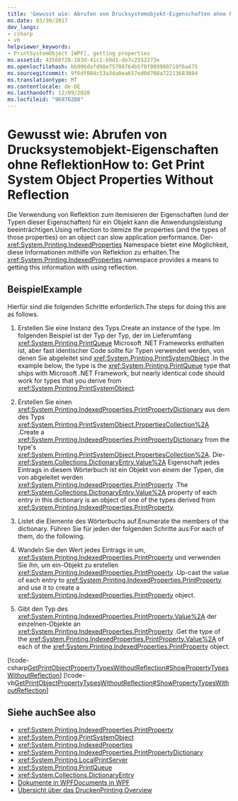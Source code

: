 ```yaml
---
title: 'Gewusst wie: Abrufen von Drucksystemobjekt-Eigenschaften ohne Reflektion'
ms.date: 03/30/2017
dev_langs:
- csharp
- vb
helpviewer_keywords:
- PrintSystemObject [WPF], getting properties
ms.assetid: 43560f28-183d-41c1-b9d1-de7c2552273e
ms.openlocfilehash: bb906dafd98e75708764b5f0f009900719f6a475
ms.sourcegitcommit: 9f6df084c53a3da0ea657ed0d708a72213683084
ms.translationtype: MT
ms.contentlocale: de-DE
ms.lasthandoff: 12/09/2020
ms.locfileid: "96976288"
---
```

# <a name="how-to-get-print-system-object-properties-without-reflection"></a><span data-ttu-id="02614-102">Gewusst wie: Abrufen von Drucksystemobjekt-Eigenschaften ohne Reflektion</span><span class="sxs-lookup"><span data-stu-id="02614-102">How to: Get Print System Object Properties Without Reflection</span></span>
<span data-ttu-id="02614-103">Die Verwendung von Reflektion zum itemisieren der Eigenschaften (und der Typen dieser Eigenschaften) für ein Objekt kann die Anwendungsleistung beeinträchtigen.</span><span class="sxs-lookup"><span data-stu-id="02614-103">Using reflection to itemize the properties (and the types of those properties) on an object can slow application performance.</span></span> <span data-ttu-id="02614-104">Der- <xref:System.Printing.IndexedProperties> Namespace bietet eine Möglichkeit, diese Informationen mithilfe von Reflektion zu erhalten.</span><span class="sxs-lookup"><span data-stu-id="02614-104">The <xref:System.Printing.IndexedProperties> namespace provides a means to getting this information with using reflection.</span></span>  
  
## <a name="example"></a><span data-ttu-id="02614-105">Beispiel</span><span class="sxs-lookup"><span data-stu-id="02614-105">Example</span></span>  
 <span data-ttu-id="02614-106">Hierfür sind die folgenden Schritte erforderlich.</span><span class="sxs-lookup"><span data-stu-id="02614-106">The steps for doing this are as follows.</span></span>  
  
1. <span data-ttu-id="02614-107">Erstellen Sie eine Instanz des Typs.</span><span class="sxs-lookup"><span data-stu-id="02614-107">Create an instance of the type.</span></span> <span data-ttu-id="02614-108">Im folgenden Beispiel ist der Typ der Typ, der im Lieferumfang <xref:System.Printing.PrintQueue> Microsoft .NET Frameworks enthalten ist, aber fast identischer Code sollte für Typen verwendet werden, von denen Sie abgeleitet sind <xref:System.Printing.PrintSystemObject> .</span><span class="sxs-lookup"><span data-stu-id="02614-108">In the example below, the type is the <xref:System.Printing.PrintQueue> type that ships with Microsoft .NET Framework, but nearly identical code should work for types that you derive from <xref:System.Printing.PrintSystemObject>.</span></span>  
  
2. <span data-ttu-id="02614-109">Erstellen Sie einen <xref:System.Printing.IndexedProperties.PrintPropertyDictionary> aus dem des Typs <xref:System.Printing.PrintSystemObject.PropertiesCollection%2A> .</span><span class="sxs-lookup"><span data-stu-id="02614-109">Create a <xref:System.Printing.IndexedProperties.PrintPropertyDictionary> from the type's <xref:System.Printing.PrintSystemObject.PropertiesCollection%2A>.</span></span> <span data-ttu-id="02614-110">Die- <xref:System.Collections.DictionaryEntry.Value%2A> Eigenschaft jedes Eintrags in diesem Wörterbuch ist ein Objekt von einem der Typen, die von abgeleitet werden <xref:System.Printing.IndexedProperties.PrintProperty> .</span><span class="sxs-lookup"><span data-stu-id="02614-110">The <xref:System.Collections.DictionaryEntry.Value%2A> property of each entry in this dictionary is an object of one of the types derived from <xref:System.Printing.IndexedProperties.PrintProperty>.</span></span>  
  
3. <span data-ttu-id="02614-111">Listet die Elemente des Wörterbuchs auf.</span><span class="sxs-lookup"><span data-stu-id="02614-111">Enumerate the members of the dictionary.</span></span> <span data-ttu-id="02614-112">Führen Sie für jeden der folgenden Schritte aus:</span><span class="sxs-lookup"><span data-stu-id="02614-112">For each of them, do the following.</span></span>  
  
4. <span data-ttu-id="02614-113">Wandeln Sie den Wert jedes Eintrags in um, <xref:System.Printing.IndexedProperties.PrintProperty> und verwenden Sie ihn, um ein-Objekt zu erstellen <xref:System.Printing.IndexedProperties.PrintProperty> .</span><span class="sxs-lookup"><span data-stu-id="02614-113">Up-cast the value of each entry to <xref:System.Printing.IndexedProperties.PrintProperty> and use it to create a <xref:System.Printing.IndexedProperties.PrintProperty> object.</span></span>  
  
5. <span data-ttu-id="02614-114">Gibt den Typ des <xref:System.Printing.IndexedProperties.PrintProperty.Value%2A> der einzelnen-Objekte an <xref:System.Printing.IndexedProperties.PrintProperty> .</span><span class="sxs-lookup"><span data-stu-id="02614-114">Get the type of the <xref:System.Printing.IndexedProperties.PrintProperty.Value%2A> of each of the <xref:System.Printing.IndexedProperties.PrintProperty> object.</span></span>  
  
 [!code-csharp[GetPrintObjectPropertyTypesWithoutReflection#ShowPropertyTypesWithoutReflection](~/samples/snippets/csharp/VS_Snippets_Wpf/GetPrintObjectPropertyTypesWithoutReflection/CSharp/Program.cs#showpropertytypeswithoutreflection)]
 [!code-vb[GetPrintObjectPropertyTypesWithoutReflection#ShowPropertyTypesWithoutReflection](~/samples/snippets/visualbasic/VS_Snippets_Wpf/GetPrintObjectPropertyTypesWithoutReflection/visualbasic/program.vb#showpropertytypeswithoutreflection)]  
  
## <a name="see-also"></a><span data-ttu-id="02614-115">Siehe auch</span><span class="sxs-lookup"><span data-stu-id="02614-115">See also</span></span>

- <xref:System.Printing.IndexedProperties.PrintProperty>
- <xref:System.Printing.PrintSystemObject>
- <xref:System.Printing.IndexedProperties>
- <xref:System.Printing.IndexedProperties.PrintPropertyDictionary>
- <xref:System.Printing.LocalPrintServer>
- <xref:System.Printing.PrintQueue>
- <xref:System.Collections.DictionaryEntry>
- [<span data-ttu-id="02614-116">Dokumente in WPF</span><span class="sxs-lookup"><span data-stu-id="02614-116">Documents in WPF</span></span>](documents-in-wpf.md)
- [<span data-ttu-id="02614-117">Übersicht über das Drucken</span><span class="sxs-lookup"><span data-stu-id="02614-117">Printing Overview</span></span>](printing-overview.md)
